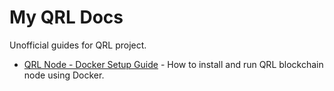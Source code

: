 # My QRL Docs
Unofficial guides for QRL project.

- [QRL Node - Docker Setup Guide](qrl_node_docker.md) - How to install and run QRL blockchain node using Docker.